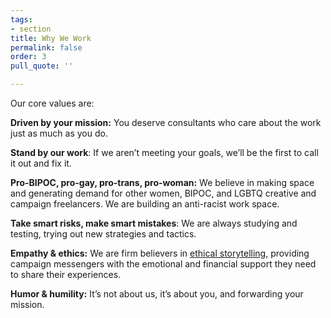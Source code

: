 ```yaml
---
tags:
- section
title: Why We Work
permalink: false
order: 3
pull_quote: ''

---
```

Our core values are:

**Driven by your mission:** You deserve consultants who care about the work just as much as you do.

**Stand by our work**: If we aren’t meeting your goals, we’ll be the first to call it out and fix it.

**Pro-BIPOC, pro-gay, pro-trans, pro-woman:** We believe in making space and generating demand for other women, BIPOC, and LGBTQ creative and campaign freelancers. We are building an anti-racist work space.

**Take smart risks, make smart mistakes**: We are always studying and testing, trying out new strategies and tactics.

**Empathy & ethics:** We are firm believers in [ethical storytelling,](https://www.ethicalstorytelling.com/) providing campaign messengers with the emotional and financial support they need to share their experiences.

**Humor & humility:** It’s not about us, it’s about you, and forwarding your mission.
